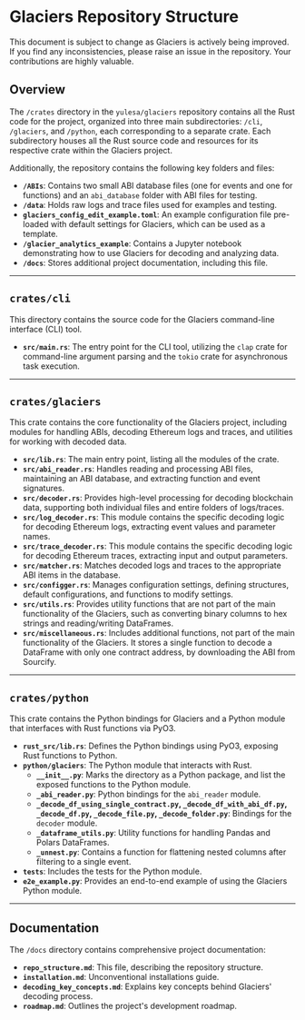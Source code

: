 # Glaciers Repository Structure

This document is subject to change as Glaciers is actively being improved. If you find any inconsistencies, please raise an issue in the repository. Your contributions are highly valuable.

## Overview

The `/crates` directory in the `yulesa/glaciers` repository contains all the Rust code for the project, organized into three main subdirectories: `/cli`, `/glaciers`, and `/python`, each corresponding to a separate crate. Each subdirectory houses all the Rust source code and resources for its respective crate within the Glaciers project.

Additionally, the repository contains the following key folders and files:
- **`/ABIs`**: Contains two small ABI database files (one for events and one for functions) and an `abi_database` folder with ABI files for testing.
- **`/data`**: Holds raw logs and trace files used for examples and testing.
- **`glaciers_config_edit_example.toml`**: An example configuration file pre-loaded with default settings for Glaciers, which can be used as a template.
- **`/glacier_analytics_example`**: Contains a Jupyter notebook demonstrating how to use Glaciers for decoding and analyzing data.
- **`/docs`**: Stores additional project documentation, including this file.

---

## `crates/cli`

This directory contains the source code for the Glaciers command-line interface (CLI) tool.

- **`src/main.rs`**: The entry point for the CLI tool, utilizing the `clap` crate for command-line argument parsing and the `tokio` crate for asynchronous task execution.

---

## `crates/glaciers`

This crate contains the core functionality of the Glaciers project, including modules for handling ABIs, decoding Ethereum logs and traces, and utilities for working with decoded data.

- **`src/lib.rs`**: The main entry point, listing all the modules of the crate.
- **`src/abi_reader.rs`**: Handles reading and processing ABI files, maintaining an ABI database, and extracting function and event signatures.
- **`src/decoder.rs`**: Provides high-level processing for decoding blockchain data, supporting both individual files and entire folders of logs/traces.
- **`src/log_decoder.rs`**: This module contains the specific decoding logic for decoding Ethereum logs, extracting event values and parameter names.
- **`src/trace_decoder.rs`**: This module contains the specific decoding logic for decoding Ethereum traces, extracting input and output parameters.
- **`src/matcher.rs`**: Matches decoded logs and traces to the appropriate ABI items in the database.
- **`src/configger.rs`**: Manages configuration settings, defining structures, default configurations, and functions to modify settings.
- **`src/utils.rs`**: Provides utility functions  that are not part of the main functionality of the Glaciers, such as converting binary columns to hex strings and reading/writing DataFrames.
- **`src/miscellaneous.rs`**: Includes additional functions, not part of the main functionality of the Glaciers. It stores a single function to decode a DataFrame with only one contract address, by downloading the ABI from Sourcify.

---

## `crates/python`

This crate contains the Python bindings for Glaciers and a Python module that interfaces with Rust functions via PyO3.

- **`rust_src/lib.rs`**: Defines the Python bindings using PyO3, exposing Rust functions to Python.
- **`python/glaciers`**: The Python module that interacts with Rust.
  - **`__init__.py`**: Marks the directory as a Python package, and list the exposed functions to the Python module.
  - **`_abi_reader.py`**: Python bindings for the `abi_reader` module.
  - **`_decode_df_using_single_contract.py`, `_decode_df_with_abi_df.py`, `_decode_df.py`, `_decode_file.py`, `_decode_folder.py`**: Bindings for the `decoder` module.
  - **`_dataframe_utils.py`**: Utility functions for handling Pandas and Polars DataFrames.
  - **`_unnest.py`**: Contains a function for flattening nested columns after filtering to a single event.
- **`tests`**: Includes the tests for the Python module.
- **`e2e_example.py`**: Provides an end-to-end example of using the Glaciers Python module.

---

## Documentation

The `/docs` directory contains comprehensive project documentation:

- **`repo_structure.md`**: This file, describing the repository structure.
- **`installation.md`**: Unconventional installations guide.
- **`decoding_key_concepts.md`**: Explains key concepts behind Glaciers' decoding process.
- **`roadmap.md`**: Outlines the project's development roadmap.